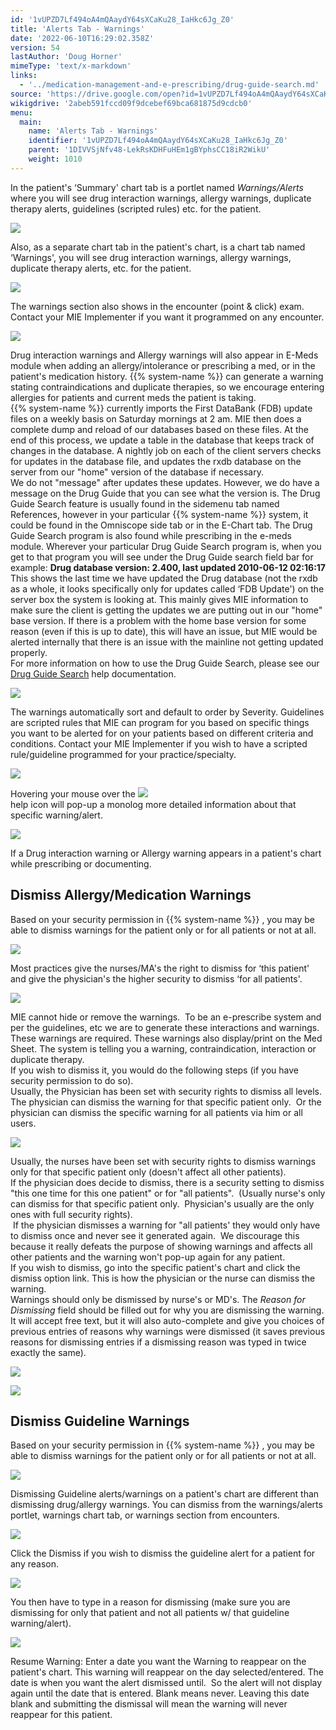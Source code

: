 ```yaml
---
id: '1vUPZD7Lf494oA4mQAaydY64sXCaKu28_IaHkc6Jg_Z0'
title: 'Alerts Tab - Warnings'
date: '2022-06-10T16:29:02.358Z'
version: 54
lastAuthor: 'Doug Horner'
mimeType: 'text/x-markdown'
links:
  - '../medication-management-and-e-prescribing/drug-guide-search.md'
source: 'https://drive.google.com/open?id=1vUPZD7Lf494oA4mQAaydY64sXCaKu28_IaHkc6Jg_Z0'
wikigdrive: '2abeb591fccd09f9dcebef69bca681875d9cdcb0'
menu:
  main:
    name: 'Alerts Tab - Warnings'
    identifier: '1vUPZD7Lf494oA4mQAaydY64sXCaKu28_IaHkc6Jg_Z0'
    parent: '1DIVVSjNfv48-LekRsKDHFuHEm1gBYphsCC18iR2WikU'
    weight: 1010
---
```

In the patient's ‘Summary' chart tab is a portlet named *Warnings/Alerts* where you will see drug interaction warnings, allergy warnings, duplicate therapy alerts, guidelines (scripted rules) etc. for the patient.
  
![](../alerts-tab-warnings.assets/10000000000001BB000000F5CA0B5C9044D46272.png)  

Also, as a separate chart tab in the patient's chart, is a chart tab named ‘Warnings', you will see drug interaction warnings, allergy warnings, duplicate therapy alerts, etc. for the patient.
  
![](../alerts-tab-warnings.assets/100000000000038A0000020A63F8B6A4131A498C.png)  

The warnings section also shows in the encounter (point & click) exam. Contact your MIE Implementer if you want it programmed on any encounter.
  
![](../alerts-tab-warnings.assets/1000000000000341000001FF0557C97948108FC6.jpg)  

Drug interaction warnings and Allergy warnings will also appear in E-Meds module when adding an allergy/intolerance or prescribing a med, or in the patient's medication history. {{% system-name %}} can generate a warning stating contraindications and duplicate therapies, so we encourage entering allergies for patients and current meds the patient is taking.  
{{% system-name %}} currently imports the First DataBank (FDB) update files on a weekly basis on Saturday mornings at 2 am. MIE then does a complete dump and reload of our databases based on these files. At the end of this process, we update a table in the database that keeps track of changes in the database. A nightly job on each of the client servers checks for updates in the database file, and updates the rxdb database on the server from our "home" version of the database if necessary.  
We do not "message" after updates these updates. However, we do have a message on the Drug Guide that you can see what the version is. The Drug Guide Search feature is usually found in the sidemenu tab named References, however in your particular {{% system-name %}} system, it could be found in the Omniscope side tab or in the E-Chart tab. The Drug Guide Search program is also found while prescribing in the e-meds module. Wherever your particular Drug Guide Search program is, when you get to that program you will see under the Drug Guide search field bar for example: **Drug database version: 2.400, last updated 2010-06-12 02:16:17**  
This shows the last time we have updated the Drug database (not the rxdb as a whole, it looks specifically only for updates called ‘FDB Update') on the server box the system is looking at. This mainly gives MIE information to make sure the client is getting the updates we are putting out in our "home" base version. If there is a problem with the home base version for some reason (even if this is up to date), this will have an issue, but MIE would be alerted internally that there is an issue with the mainline not getting updated properly.  
For more information on how to use the Drug Guide Search, please see our [Drug Guide Search](../medication-management-and-e-prescribing/drug-guide-search.md) help documentation.
  
![](../alerts-tab-warnings.assets/100000000000034600000194CA745C51393E155E.png)  

The warnings automatically sort and default to order by Severity. Guidelines are scripted rules that MIE can program for you based on specific things you want to be alerted for on your patients based on different criteria and conditions. Contact your MIE Implementer if you wish to have a scripted rule/guideline programmed for your practice/specialty.
  
![](../alerts-tab-warnings.assets/100000000000038A0000020A63F8B6A4131A498C.png)  

  
Hovering your mouse over the ![](../alerts-tab-warnings.assets/1000020100000001000000014C77D75F6DC67A52.png)  
 help icon will pop-up a monolog more detailed information about that specific warning/alert.
  
![](../alerts-tab-warnings.assets/100000000000037500000117840E8BCF3ADF313F.png)  

If a Drug interaction warning or Allergy warning appears in a patient's chart while prescribing or documenting.
  
## Dismiss Allergy/Medication Warnings  
  
Based on your security permission in {{% system-name %}} , you may be able to dismiss warnings for the patient only or for all patients or not at all.
  
![](../alerts-tab-warnings.assets/100000000000010200000060C45D9D5AF95850EC.png)  

Most practices give the nurses/MA's the right to dismiss for ‘this patient' and give the physician's the higher security to dismiss ‘for all patients'.
  
![](../alerts-tab-warnings.assets/100000000000038A0000020A63F8B6A4131A498C.png)  

MIE cannot hide or remove the warnings.  To be an e-prescribe system and per the guidelines, etc we are to generate these interactions and warnings.  These warnings are required. These warnings also display/print on the Med Sheet. The system is telling you a warning, contraindication, interaction or duplicate therapy.  
If you wish to dismiss it, you would do the following steps (if you have security permission to do so).  
Usually, the Physician has been set with security rights to dismiss all levels.  The physician can dismiss the warning for that specific patient only.  Or the physician can dismiss the specific warning for all patients via him or all users.
  
![](../alerts-tab-warnings.assets/10000000000002CA000001488526CC8FDEEF52B4.jpg)  

Usually, the nurses have been set with security rights to dismiss warnings only for that specific patient only (doesn't affect all other patients).  
If the physician does decide to dismiss, there is a security setting to dismiss "this one time for this one patient" or for "all patients".  (Usually nurse's only can dismiss for that specific patient only.  Physician's usually are the only ones with full security rights).  
 If the physician dismisses a warning for "all patients' they would only have to dismiss once and never see it generated again.  We discourage this because it really defeats the purpose of showing warnings and affects all other patients and the warning won't pop-up again for any patient.  
If you wish to dismiss, go into the specific patient's chart and click the dismiss option link. This is how the physician or the nurse can dismiss the warning.  
Warnings should only be dismissed by nurse's or MD's. The *Reason for Dismissing* field should be filled out for why you are dismissing the warning. It will accept free text, but it will also auto-complete and give you choices of previous entries of reasons why warnings were dismissed (it saves previous reasons for dismissing entries if a dismissing reason was typed in twice exactly the same).
  
![](../alerts-tab-warnings.assets/10000000000001BB000000F5CA0B5C9044D46272.png)  

  
![](../alerts-tab-warnings.assets/10000000000003590000011CC3F8FC7FD761302E.png)  

  
## Dismiss Guideline Warnings  
  
Based on your security permission in {{% system-name %}} , you may be able to dismiss warnings for the patient only or for all patients or not at all.
  
![](../alerts-tab-warnings.assets/100000000000010200000060C45D9D5AF95850EC.png)  

Dismissing Guideline alerts/warnings on a patient's chart are different than dismissing drug/allergy warnings. You can dismiss from the warnings/alerts portlet, warnings chart tab, or warnings section from encounters.
  
![](../alerts-tab-warnings.assets/10000000000001BB000000F5CA0B5C9044D46272.png)  

Click the Dismiss if you wish to dismiss the guideline alert for a patient for any reason.
  
![](../alerts-tab-warnings.assets/10000000000002A000000054F2A5B69DE9139C5B.jpg)  

You then have to type in a reason for dismissing (make sure you are dismissing for only that patient and not all patients w/ that guideline warning/alert).
  
![](../alerts-tab-warnings.assets/10000000000002A0000000A8003D248BF2AC9076.jpg)  

Resume Warning: Enter a date you want the Warning to reappear on the patient's chart. This warning will reappear on the day selected/entered. The date is when you want the alert dismissed until.  So the alert will not display again until the date that is entered. Blank means never. Leaving this date blank and submitting the dismissal will mean the warning will never reappear for this patient.
